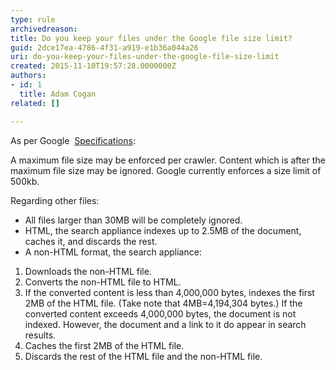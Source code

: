 ```yaml
---
type: rule
archivedreason: 
title: Do you keep your files under the Google file size limit?
guid: 2dce17ea-4786-4f31-a919-e1b36a044a26
uri: do-you-keep-your-files-under-the-google-file-size-limit
created: 2015-11-10T19:57:28.0000000Z
authors:
- id: 1
  title: Adam Cogan
related: []

---
```


As per Google  [Specifications](https&#58;//support.google.com/gsa/answer/4411411#settings):

A maximum file size may be enforced per crawler. Content which is after the maximum file size may be ignored. Google currently enforces a size limit of 500kb.

<!--endintro-->

Regarding other files:

* All files larger than 30MB will be completely ignored.
* HTML, the search appliance indexes up to 2.5MB of the document, caches it, and discards the rest.
* A non-HTML format, the search appliance:


1. Downloads the non-HTML file.
2. Converts the non-HTML file to HTML.
3. If the converted content is less than 4,000,000 bytes, indexes the first 2MB of the HTML file. (Take note that 4MB=4,194,304 bytes.) If the converted content exceeds 4,000,000 bytes, the document is not indexed. However, the document and a link to it do appear in search results.
4. Caches the first 2MB of the HTML file.
5. Discards the rest of the HTML file and the non-HTML file.
